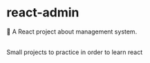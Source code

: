 # react-admin
🍊 A React project about management system.



<br/> Small projects to practice in order to learn react 
